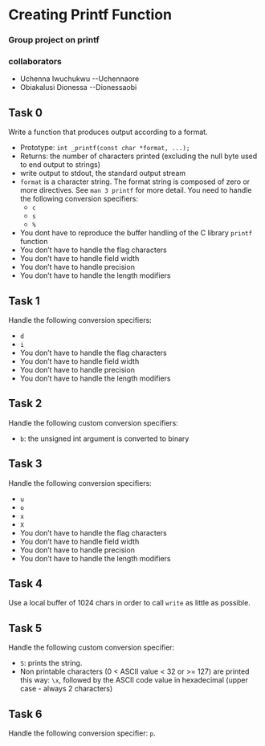 # Creating Printf Function
### Group project on printf
### collaborators
* Uchenna Iwuchukwu  --Uchennaore
* Obiakalusi Dionessa --Dionessaobi

## Task 0
Write a function that produces output according to a format.

- Prototype: `int _printf(const char *format, ...);`
- Returns: the number of characters printed (excluding the null byte used to end output to strings)
- write output to stdout, the standard output stream
- `format` is a character string. The format string is composed of zero or more directives. See `man 3 printf` for more detail. You need to handle the following conversion specifiers:
	- `c`
	- `s`
	- `%`
- You dont have to reproduce the buffer handling of the C library `printf` function
- You don’t have to handle the flag characters
- You don’t have to handle field width
- You don’t have to handle precision
- You don’t have to handle the length modifiers

## Task 1
Handle the following conversion specifiers:
- `d`
- `i`
- You don’t have to handle the flag characters
- You don’t have to handle field width
- You don’t have to handle precision
- You don’t have to handle the length modifiers

## Task 2
Handle the following custom conversion specifiers:
- `b`: the unsigned int argument is converted to binary

## Task 3
Handle the following conversion specifiers:
- `u`
- `o`
- `x`
- `X`
- You don’t have to handle the flag characters
- You don’t have to handle field width
- You don’t have to handle precision
- You don’t have to handle the length modifiers

## Task 4
Use a local buffer of 1024 chars in order to call `write` as little as possible.

## Task 5
Handle the following custom conversion specifier:
- `S`: prints the string.
- Non printable characters (0 < ASCII value < 32 or >= 127) are printed this way: `\x`, followed by the ASCII code value in hexadecimal (upper case - always 2 characters)

## Task 6
Handle the following conversion specifier: `p`.




































